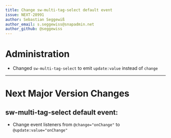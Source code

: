 ```yaml
---
title: Change sw-multi-tag-select default event
issue: NEXT-28991
author: Sebastian Seggewiß
author_email: s.seggewiss@snapadmin.net
author_github: @seggewiss
---
```

# Administration
* Changed `sw-multi-tag-select` to emit `update:value` instead of `change`
___
# Next Major Version Changes
## sw-multi-tag-select default event:
* Change event listeners from `@change="onChange"` to `@update:value="onChange"`
